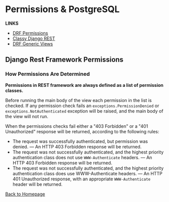 # Permissions & PostgreSQL

**LINKS**

- [DRF Permissions](https://www.django-rest-framework.org/api-guide/permissions/)
- [Classy Django REST](http://www.cdrf.co/)
- [DRF Generic Views](https://www.django-rest-framework.org/api-guide/generic-views/)

## Django Rest Framework Permissions

### How Permissions Are Determined

**Permissions in REST framework are always defined as a list of permission classes.**

Before running the main body of the view each permission in the list is checked. If any permission check fails an `exceptions.PermissionDenied` or `exceptions.NotAuthenticated` exception will be raised, and the main body of the view will not run.

When the permissions checks fail either a "403 Forbidden" or a "401 Unauthorized" response will be returned, according to the following rules:

- The request was successfully authenticated, but permission was denied. — An HTTP 403 Forbidden response will be returned.
- The request was not successfully authenticated, and the highest priority authentication class does not use `WWW-Authenticate` headers. — An HTTP 403 Forbidden response will be returned.
- The request was not successfully authenticated, and the highest priority authentication class does use WWW-Authenticate headers. — An HTTP 401 Unauthorized response, with an appropriate `WWW-Authenticate` header will be returned.

[Back to Homepage](https://ashcaz.github.io/reading-notes)
